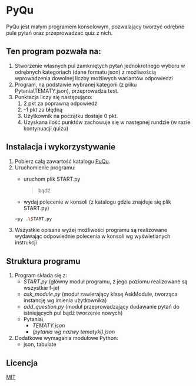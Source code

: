 # PyQu
PyQu jest małym programem konsolowym, pozwalający tworzyć odrębne pule pytań
oraz przeprowadzać quiz z nich.
## Ten program pozwała na:
1. Stworzenie własnych pul zamkniętych pytań jednokrotnego wyboru w odrębnych 
kategoriach (dane formatu json) z możliwością wprowadzenia dowolnej liczby 
możliwych wariantów odpowiedzi
1. Program, na podstawie wybranej kategorii (z pliku Pytania\TEMATY.json),
przeprowadza test.
1. Punktacja liczy się następująco:
	1. 2 pkt za poprawną odpowiedź
	1. -1 pkt za błędną
	1. Użytkownik na początku dostaje 0 pkt. 
	1. Uzyskana ilość punktów zachowuje się w następnej rundzie
	(w razie kontynuacji quizu)


## Instalacja i wykorzystywanie

1. Pobierz całą zawartość katalogu [PuQu][url_1].
1. Uruchomienie programu:
	- uruchom plik START.py
		
		>bądź
		
	- wydaj polecenie w konsoli (z katalogu gdzie znajduje się plik START.py)
	```bash
	>py .\START.py
	```
1. Wszystkie opisane wyżej możliwości programu są realizowane wydawając
odpowiednie polecenia w konsoli wg wyświetlanych instrukcji


## Struktura programu
1. Program składa się z:
	- *START.py* (główny moduł programu, z jego poziomu realizowane są
	wszystkie f-je)
	- *ask_module.py* (moduł zawierający klasę AskModule, tworząca instancję 
	wg imienia użytkownika)
	- *add_question.py* (moduł przeprowadzający dodawanie pytań do 
	istniejących pul	bądź tworzenie nowych)
	- Pytania\
		- *TEMATY.json*
		- *(pytania wg nazwy tematyki).json*
1. Dodatkowe wymagania modułowe Python:
	- json, tabulate

## Licencja
[MIT](https://choosealicense.com/licenses/mit/)

[url_1]: https://github.com/DJBio/Python_UJ_III_semestr/tree/main/PyQu
